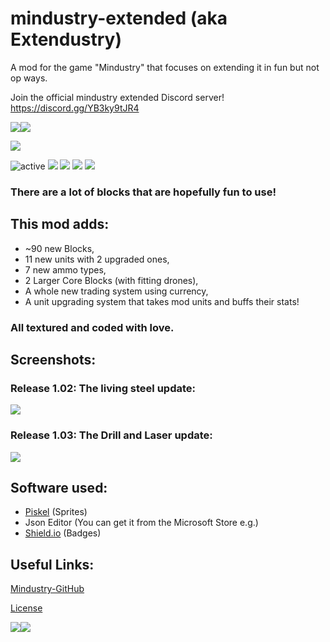 
# mindustry-extended (aka Extendustry)
A mod for the game "Mindustry" that focuses on extending it in fun but not op ways.

Join the official mindustry extended Discord server! 
https://discord.gg/YB3ky9tJR4

<img src="https://github.com/Fresh791/mindustry-extended/blob/main/github/deco.JPG"><img src="https://github.com/Fresh791/mindustry-extended/blob/main/github/deco.JPG">
   
   
   <img src="https://github.com/Fresh791/mindustry-extended/blob/main/sprites-override/ui/logo.png">

<img src="https://img.shields.io/badge/active-true%20-true.svg" alt="active"> <img src="https://img.shields.io/github/last-commit/Fresh791/mindustry-extended"> <img src="https://img.shields.io/github/issues/Fresh791/mindustry-extended"> <img src="https://img.shields.io/github/languages/code-size/Fresh791/mindustry-extended"> <img src="https://img.shields.io/discord/815981543624933396">


### There are a lot of blocks that are hopefully fun to use!

## This mod adds:
 - ~90 new Blocks, 
 - 11 new units with 2 upgraded ones,
 - 7 new ammo types,
 - 2 Larger Core Blocks (with fitting drones),
 - A whole new trading system using currency,
 - A unit upgrading system that takes mod units and buffs their stats!

### All textured and coded with love.

## Screenshots:

### Release 1.02: The living steel update:

<img src="https://github.com/Fresh791/mindustry-extended/blob/main/github/screenshot-v.1.02.jpeg">

### Release 1.03: The Drill and Laser update:

<img src="https://github.com/Fresh791/mindustry-extended/blob/main/github/the-drill-and-laser-update.jpg">

## Software used:

 - [Piskel](https://www.piskelapp.com/) (Sprites) 
 - Json Editor (You can get it from the Microsoft Store e.g.)
 - [Shield.io](https://shields.io) (Badges)

## Useful Links:

[Mindustry-GitHub](https://github.com/Anuken/Mindustry)

[License](https://github.com/Fresh791/mindustry-extended/blob/main/LICENSE)

<img src="https://github.com/Fresh791/mindustry-extended/blob/main/github/deco.JPG"><img src="https://github.com/Fresh791/mindustry-extended/blob/main/github/deco.JPG">
